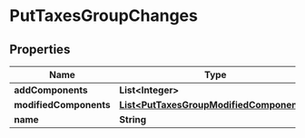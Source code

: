 # PutTaxesGroupChanges

## Properties
Name | Type | Description | Notes
------------ | ------------- | ------------- | -------------
**addComponents** | **List&lt;Integer&gt;** |  |  [optional]
**modifiedComponents** | [**List&lt;PutTaxesGroupModifiedComponents&gt;**](PutTaxesGroupModifiedComponents.md) |  |  [optional]
**name** | **String** |  |  [optional]

